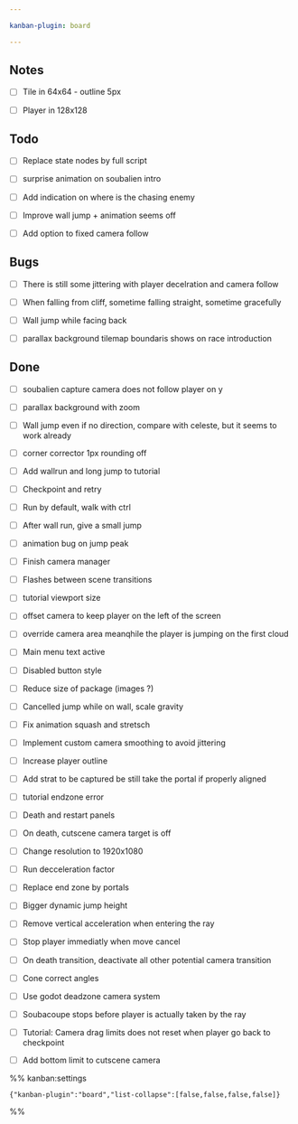 ```yaml
---

kanban-plugin: board

---
```


## Notes

- [ ] Tile in 64x64 - outline 5px
- [ ] Player in 128x128


## Todo

- [ ] Replace state nodes by full script
- [ ] surprise animation on soubalien intro
- [ ] Add indication on where is the chasing enemy
- [ ] Improve wall jump + animation seems off
- [ ] Add option to fixed camera follow


## Bugs

- [ ] There is still some jittering with player decelration and camera follow
- [ ] When falling from cliff, sometime falling straight, sometime gracefully
- [ ] Wall jump while facing back
- [ ] parallax background tilemap boundaris shows on race introduction


## Done

- [ ] soubalien capture camera does not follow player on y
- [ ] parallax background with zoom
- [ ] Wall jump even if no direction, compare with celeste, but it seems to work already
- [ ] corner corrector 1px rounding off
- [ ] Add wallrun and long jump to tutorial
- [ ] Checkpoint and retry
- [ ] Run by default, walk with ctrl
- [ ] After wall run, give a small jump
- [ ] animation bug on jump peak
- [ ] Finish camera manager
- [ ] Flashes between scene transitions
- [ ] tutorial viewport size
- [ ] offset camera to keep player on the left of the screen
- [ ] override camera area meanqhile the player is jumping on the first cloud
- [ ] Main menu text active
- [ ] Disabled button style
- [ ] Reduce size of package (images ?)
- [ ] Cancelled jump while on wall, scale gravity
- [ ] Fix animation squash and stretsch
- [ ] Implement custom camera smoothing to avoid jittering
- [ ] Increase player outline
- [ ] Add strat to be captured be still take the portal if properly aligned
- [ ] tutorial endzone error
- [ ] Death and restart panels
- [ ] On death, cutscene camera target is off
- [ ] Change resolution to 1920x1080
- [ ] Run decceleration factor
- [ ] Replace end zone by portals
- [ ] Bigger dynamic jump height
- [ ] Remove vertical acceleration when entering the ray
- [ ] Stop player immediatly when move cancel
- [ ] On death transition, deactivate all other potential camera transition
- [ ] Cone correct angles
- [ ] Use godot deadzone camera system
- [ ] Soubacoupe stops before player is actually taken by the ray
- [ ] Tutorial: Camera drag limits does not reset when player go back to checkpoint
- [ ] Add bottom limit to cutscene camera




%% kanban:settings
```
{"kanban-plugin":"board","list-collapse":[false,false,false,false]}
```
%%
